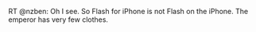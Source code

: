 <!--
id: 205355162
link: http://kevinisom.info/post/205355162/rt-nzben-oh-i-see-so-flash-for-iphone-is-not
slug: rt-nzben-oh-i-see-so-flash-for-iphone-is-not
date: Tue Oct 06 2009 11:16:33 GMT+1300 (NZDT)
raw: {"blog_name":"kevinisom","id":205355162,"post_url":"http://kevinisom.info/post/205355162/rt-nzben-oh-i-see-so-flash-for-iphone-is-not","slug":"rt-nzben-oh-i-see-so-flash-for-iphone-is-not","type":"text","date":"2009-10-05 22:16:33 GMT","timestamp":1254780993,"state":"published","format":"html","reblog_key":"H5mlvHzu","tags":[],"short_url":"http://tmblr.co/Zw68YyCFNYQ","highlighted":[],"feed_item":"http://twitter.com/kev_nz/statuses/4636673363","from_feed_id":"650289","note_count":0,"title":null,"body":"<p>RT @nzben: Oh I see. So Flash for iPhone is not Flash on the iPhone. The emperor has very few clothes.</p>"}
publish: 2009-10-06
tags: 
title: null
-->


RT @nzben: Oh I see. So Flash for iPhone is not Flash on the iPhone. The
emperor has very few clothes.


